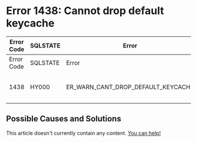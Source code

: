 
# Error 1438: Cannot drop default keycache


| Error Code | SQLSTATE | Error | Description |
| --- | --- | --- | --- |
| Error Code | SQLSTATE | Error | Description |
| 1438 | HY000 | ER_WARN_CANT_DROP_DEFAULT_KEYCACHE | Cannot drop default keycache |




## Possible Causes and Solutions


This article doesn't currently contain any content. [You can help!](/kb/en/writing-and-editing-knowledge-base-articles/)


